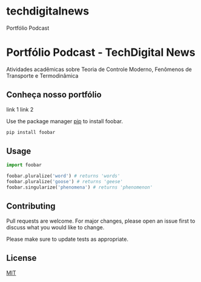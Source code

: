 # techdigitalnews
Portfólio Podcast

# Portfólio Podcast - TechDigital News

Atividades acadêmicas sobre Teoria de Controle Moderno, Fenômenos de Transporte e Termodinâmica
 
## Conheça nosso portfólio 

link 1
link 2

Use the package manager [pip](https://pip.pypa.io/en/stable/) to install foobar.

```bash
pip install foobar
```

## Usage

```python
import foobar

foobar.pluralize('word') # returns 'words'
foobar.pluralize('goose') # returns 'geese'
foobar.singularize('phenomena') # returns 'phenomenon'
```

## Contributing
Pull requests are welcome. For major changes, please open an issue first to discuss what you would like to change.

Please make sure to update tests as appropriate.

## License
[MIT](https://choosealicense.com/licenses/mit/)
